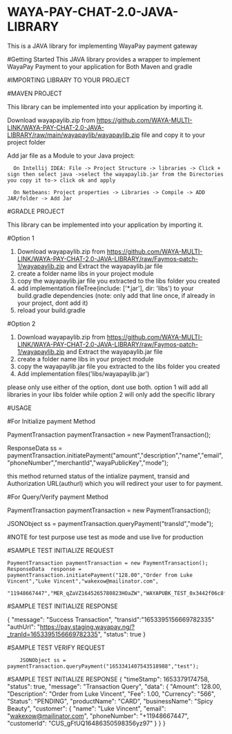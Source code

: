 # WAYA-PAY-CHAT-2.0-JAVA-LIBRARY

This is a JAVA library for implementing WayaPay payment gateway

#Getting Started
This JAVA library provides a wrapper to implement WayaPay Payment to your application for Both Maven and gradle 

#IMPORTING LIBRARY TO YOUR PROJECT

#MAVEN PROJECT

This library can be implemented into your application by importing it.

Download wayapaylib.zip from https://github.com/WAYA-MULTI-LINK/WAYA-PAY-CHAT-2.0-JAVA-LIBRARY/raw/main/wayapaylib/wayapaylib.zip file and copy it to your project folder

Add jar file as a Module to your Java project:

      On Intellij IDEA: File -> Project Structure -> libraries -> Click + sign then select java ->select the wayapaylib.jar from the Directories you copy it to-> click ok and apply
      
      On Netbeans: Project properties -> Libraries -> Compile -> ADD JAR/folder -> Add Jar
      

#GRADLE PROJECT

This library can be implemented into your application by importing it.

#Option 1

1. Download wayapaylib.zip from https://github.com/WAYA-MULTI-LINK/WAYA-PAY-CHAT-2.0-JAVA-LIBRARY/raw/Faymos-patch-1/wayapaylib.zip  and Extract the wayapaylib.jar file
2. create a folder name libs in your project module
3. copy the wayapaylib.jar file you extracted to the libs folder you created
4. add  implementation fileTree(include: ['*.jar'], dir: 'libs') to your build.gradle dependencies (note: only add that line once, if already in your project, dont add it)
5. reload your build.gradle

#Option 2
1. Download wayapaylib.zip from https://github.com/WAYA-MULTI-LINK/WAYA-PAY-CHAT-2.0-JAVA-LIBRARY/raw/Faymos-patch-1/wayapaylib.zip  and Extract the wayapaylib.jar file
2. create a folder name libs in your project module
3. copy the wayapaylib.jar file you extracted to the libs folder you created
4. Add  implementation files('libs/wayapaylib.jar')

please only use either of the option, dont use both. option 1 will add all libraries in your libs folder while option 2 will only add the specific library

#USAGE

#For Initialize payment Method

 PaymentTransaction paymentTransaction = new PaymentTransaction();
 
 ResponseData ss = paymentTransaction.initiatePayment("amount","description","name","email","phoneNumber","merchantId","wayaPublicKey","mode");
 
 this method returned status of the intialize payment, transid and Authorization URL(authurl) which you will redirect your user to for payment.

#For Query/Verify payment Method

PaymentTransaction paymentTransaction = new PaymentTransaction();

JSONObject ss =  paymentTransaction.queryPayment("transId","mode");
 
 #NOTE for test purpose use test as mode and use live for production


#SAMPLE TEST INITIALIZE REQUEST

    PaymentTransaction paymentTransaction = new PaymentTransaction();
  	ResponseData  response = paymentTransaction.initiatePayment("128.00","Order from Luke Vincent","Luke Vincent","wakexow@mailinator.com",
		"11948667447","MER_qZaVZ1645265780823HOaZW","WAYAPUBK_TEST_0x3442f06c8fa6454e90c5b1a518758c70","test");
		
    
#SAMPLE TEST INITIALIZE RESPONSE

{
    "message": "Success Transaction",
    "transid":"1653395156669782335"
    "authUrl": "https://pay.staging.wayapay.ng/?_tranId=1653395156669782335",
    "status": true
}


#SAMPLE TEST VERIFY REQUEST


        JSONObject ss =  paymentTransaction.queryPayment("1653341407543518988","test");
 
 
#SAMPLE TEST INITIALIZE RESPONSE
{
    "timeStamp": 1653379174758,
    "status": true,
    "message": "Transaction Query",
    "data": {
        "Amount": 128.00,
        "Description": "Order from Luke Vincent",
        "Fee": 1.00,
        "Currency": "566",
        "Status": "PENDING",
        "productName": "CARD",
        "businessName": "Spicy Beauty",
        "customer": {
            "name": "Luke Vincent",
            "email": "wakexow@mailinator.com",
            "phoneNumber": "+11948667447",
            "customerId": "CUS_gFtUQ16486350598356yz97"
        }
    }
}

